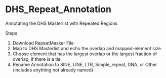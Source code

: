 # DHS_Repeat_Annotation
Annotating the DHS Masterlist with Repeated Regions


Steps
1. Download RepeatMasker File
2. Map to DHS Masterlist and echo the overlap and mapped-element size
3. Choose element that has the largest overlap or the largest fraction of overlap, if there is a tie.
3. Rename Annotation to SINE, LINE, LTR, Simple_repeat, DNA, or Other (includes anything not already named)
